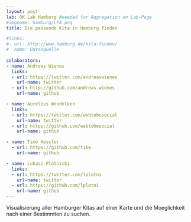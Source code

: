 ```yaml
---
layout: post
lab: OK Lab Hamburg #needed for Aggregation on Lab-Page
#imgname: hamburg/LFA.png
title: Die passende Kita in Hamburg finden

#links:
#- url: http://www.hamburg.de/kita-finden/
#  name: Datenquelle
  
colaborators:
- name: Andreas Wienes
  links:
  - url: https://twitter.com/andreaswienes
    url-name: twitter
  - url: http://github.com/andreas-wienes
    url-name: github

- name: Aurelius Wendelken
  links:
  - url: https://twitter.com/webtobesocial
    url-name: twitter
  - url: https://github.com/webtobesocial
    url-name: github

- name: Timo Kessler
  - url: https://github.com/tike
    url-name: github

- name: Lukasz Plotnicki
  links:
  - url: https://twitter.com/lplotni
    url-name: twitter
  - url: https://github.com/lplotni
    url-name: github
---
```


Visualisierung aller Hamburger Kitas auf einer Karte und die Moeglichkeit nach einer Bestimmten zu suchen.

